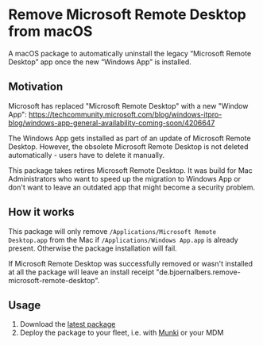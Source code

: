 # Remove Microsoft Remote Desktop from macOS

A macOS package to automatically uninstall the legacy
“Microsoft Remote Desktop” app once the new “Windows App” is installed.

## Motivation

Microsoft has replaced "Microsoft Remote Desktop" with a new "Window App":
https://techcommunity.microsoft.com/blog/windows-itpro-blog/windows-app-general-availability-coming-soon/4206647

The Windows App gets installed as part of an update of Microsoft Remote Desktop.
However, the obsolete Microsoft Remote Desktop is not deleted automatically -
users have to delete it manually.

This package takes retires Microsoft Remote Desktop.
It was build for Mac Administrators who want to speed up the migration to
Windows App or don't want to leave an outdated app that might become a security
problem.

## How it works

This package will only remove `/Applications/Microsoft Remote Desktop.app` from
the Mac if `/Applications/Windows App.app` is already present.
Otherwise the package installation will fail.

If Microsoft Remote Desktop was successfully removed or wasn't installed at all
the package will leave an install receipt
"de.bjoernalbers.remove-microsoft-remote-desktop".

## Usage

1. Download the [latest package](https://github.com/bjoernalbers/remove-microsoft-remote-desktop/releases/latest)
2. Deploy the package to your fleet, i.e. with [Munki](https://www.munki.org/munki/) or your MDM
